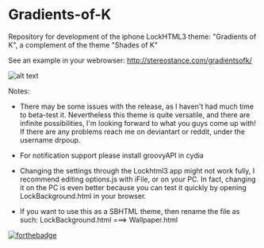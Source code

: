 Gradients-of-K
==============

Repository for development of the iphone LockHTML3 theme: "Gradients of K", a complement of the theme "Shades of K"

See an example in your webrowser: http://stereostance.com/gradientsofk/

![alt text](https://cloud.githubusercontent.com/assets/7024527/5133010/bdcfbf3c-7101-11e4-834a-bbec149028e7.png "cool eh?")


Notes:

- There may be some issues with the release, as I haven't had much time to beta-test it. Nevertheless this theme is quite versatile, and there are infinite possibilities, I'm looking forward to what you guys come up with! If there are any problems reach me on deviantart or reddit, under the username drpoup. 

- For notification support please install groovyAPI in cydia

- Changing the settings through the Lockhtml3 app might not work fully, I recommend editing options.js with iFile, or on your PC. In fact, changing it on the PC is even better because you can test it quickly by opening LockBackground.html in your browser.

- If you want to use this as a SBHTML theme, then rename the file as such:
LockBackground.html ===> Wallpaper.html

[![forthebadge](http://forthebadge.com/images/badges/built-with-love.svg)](http://forthebadge.com)
